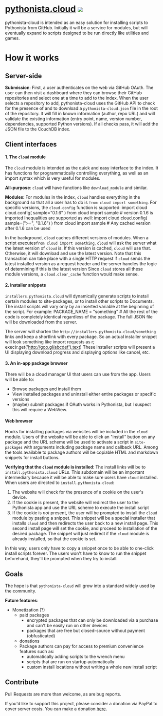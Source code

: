 # [pythonista.cloud](http://pythonista.cloud/) [![](https://img.shields.io/badge/Donate-PayPal-brightgreen.svg?style=flat-square)](https://paypal.me/luke0)

pythonista-cloud is intended as an easy solution for installing scripts to Pythonista from GitHub. Initially it will be a service for modules, but will eventually expand to scripts designed to be run directly like utilities and games.

# How it works

## Server-side
**Submission**: First, a user authenticates on the web via GitHub OAuth. The user can then visit a dashboard where they can browse their GitHub repositories and select one at a time to add to the index. When the user selects a repository to add, pythonista-cloud uses the GitHub API to check for the presence of and to download a `pythonista-cloud.json` file in the root of the repository. It will fill in known information (author, repo URL) and will validate the existing information (entry point, name, version number, dependencies, supported Python versions). If all checks pass, it will add the JSON file to the CouchDB index.

## Client interfaces
#### 1. The `cloud` module
The `cloud` module is intended as the quick and easy interface to the index. It has functions for programmatically controlling everything, as well as an import syntax which is very useful for modules.

**All-purpose**: `cloud` will have functions like `download_module` and similar.

**Modules**: For modules in the index, `cloud` handles everything in the background so that all a user has to do is `from cloud import something`. For specific versions, the `cloud.config` function is supported:
	import cloud
	cloud.config(
	    sample="0.1.6"
	)
	from cloud import sample  # version 0.1.6 is imported
Inequalities are supported as well:
	import cloud
	cloud.config(
	    sample=(">=", "0.1.6")
	)
	from cloud import sample  # Any cached version after 0.1.6 can be used

In the background, `cloud` caches different versions of modules. When a script executes`from cloud import something`, `cloud` will ask the server what the latest version of `cloud` is. If this version is cached, `cloud` will use that. Otherwise, it will download and use the latest version. Note that this transaction can take place with a single HTTP request if `cloud` sends the latest installed version as a request header and the server handles the logic of determining if this is the latest version Since `cloud` stores all these module versions, a `cloud.clear_cache` function would make sense.

#### 2. Installer snippets
`installers.pythonista.cloud` will dynamically generate scripts to install certain modules to site-packages, or to install other scripts to Documents. The install scripts will vary only by an inserted variable at the beginning of the script. For example:
	PACKAGE_NAME = "something"
	# All the rest of the code is completely identical regardless of the package. The full JSON file will be downloaded from the server.

The server will shorten the `http://installers.pythonista.cloud/something` links and keep a shortlink with every package. So an actual installer snippet will look something like
	import requests as r; exec(r.get('http://goo.gl/abcdef').text)
These installer scripts will present a UI displaying download progress and displaying options like cancel, etc.

#### 3. An in-app package browser 
There will be a cloud manager UI that users can use from the app. Users will be able to:
- Browse packages and install them
- View installed packages and uninstall either entire packages or specific versions
- (maybe) submit packages if OAuth works in Pythonista, but I suspect this will require a WebView.

#### Web browser
Hooks for installing packages via websites will be included in the `cloud` module. Users of the website will be able to click an "install" button on any package and the URL scheme will be used to activate a script in `site-packages` with arguments including package name and callback URL. Among the tools available to package authors will be copiable HTML and markdown snippets for install buttons.

**Verifying that the `cloud` module is installed**: The install links will be to `install.pythonista.cloud` URLs. This subdomain will be an important intermediary because it will be able to make sure users have `cloud` installed. When users are directed to `install.pythonista.cloud`:
1. The website will check for the presence of a cookie on the user's device.
2. If the cookie is present, the website will redirect the user to the Pythonista app and use the URL scheme to execute the install script
3. If the cookie is *not* present, the user will be prompted to install the `cloud` module by pasting a snippet. This snippet will be a special installer that installs `cloud` and then redirects the user back to a new install page. This second install page will set the cookie, and proceed to installation of the desired package. The snippet will just redirect if the `cloud` module is already installed, so that the cookie is set.

In this way, users only have to copy a snippet once to be able to one-click install scripts forever. The users won't have to know to run the snippet beforehand, they'll be prompted when they try to install. 

## Goals
The hope is that `pythonista-cloud` will grow into a standard widely used by the community.

**Future features**:
- Monetization (?)
	- paid packages
		- encrypted packages that can only be downloaded via a purchase and can't be easily run on other devices
		- packages that are free but closed-source without payment (obfusticated)
	- donations
	- Package authors can pay for access to premium convenience features such as:
		- automatically adding scripts to the wrench menu
		- scripts that are run on startup automatically
		- custom install locations without writing a whole new install script


## Contribute
Pull Requests are more than welcome, as are bug reports.

If you'd like to support this project, please consider a donation via PayPal to cover server costs. You can make a donation [here](https://paypal.me/luke0).
